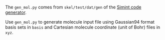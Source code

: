 The `gen_mol.py` comes from `skel/test/dat/gen` of the [Simint code generator](https://github.com/gtfock-chem/simint-generator). 

Use `gen_mol.py` to generate molecule input file using Gaussian94 format basis sets in `basis` and Cartesian molecule coordinate (unit of Bohr)  files in `xyz`.